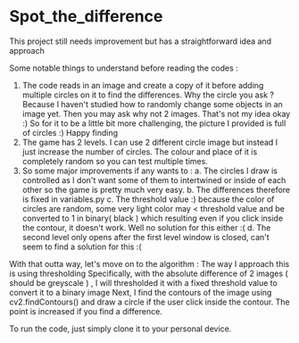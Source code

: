 # Spot_the_difference
This project still needs improvement but has a straightforward idea and approach

Some notable things to understand before reading the codes :
1. The code reads in an image and create a copy of it before adding multiple circles on it to find the differences.
Why the circle you ask ? Because I haven't studied how to randomly change some objects in an image yet.
Then you may ask why not 2 images. That's not my idea okay :) 
So for it to be a little bit more challenging, the picture I provided is full of circles :) Happy finding
2. The game has 2 levels. I can use 2 different circle image but instead I just increase the number of circles. The colour and place of it is completely random so you can test multiple times.
3. So some major improvements if any wants to :
    a. The circles I draw is controlled as I don't want some of them to intertwined or inside of each other so the game is pretty much very easy.
    b. The differences therefore is fixed in variables.py
    c. The threshold value :) because the color of circles are random, some very light color may < threshold value and be converted to 1 in binary( black ) which resulting even if you click inside the contour, it doesn't work. Well no solution for this either :(
    d. The second level only opens after the first level window is closed, can't seem to find a solution for this :(

With that outta way, let's move on to the algorithm :
The way I approach this is using thresholding
Specifically, with the absolute difference of 2 images ( should be greyscale ) , I will thresholded it with a fixed threshold value to convert it to a binary image
Next, I find the contours of the image using cv2.findContours() and draw a circle if the user click inside the contour. 
The point is increased if you find a difference.

To run the code, just simply clone it to your personal device.
